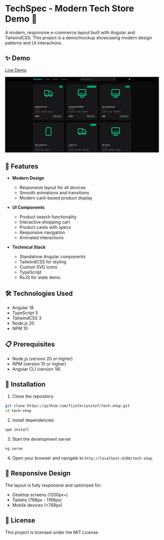# TechSpec - Modern Tech Store Demo 🚀

A modern, responsive e-commerce layout built with Angular and TailwindCSS. This project is a demo/mockup showcasing modern design patterns and UI interactions.

## ✨ Demo

[Live Demo](https://fijolkrzysztof.github.io/tech-shop/)

![TechSpec Preview](src/assets/img.png)

## 🌟 Features

- **Modern Design**
  - Responsive layout for all devices
  - Smooth animations and transitions
  - Modern card-based product display

- **UI Components**
  - Product search functionality
  - Interactive shopping cart
  - Product cards with specs
  - Responsive navigation
  - Animated interactions

- **Technical Stack**
  - Standalone Angular components
  - TailwindCSS for styling
  - Custom SVG icons
  - TypeScript
  - RxJS for state demo

## 🛠️ Technologies Used

- Angular 18
- TypeScript 5
- TailwindCSS 3
- Node.js 20
- NPM 10

## 📋 Prerequisites

- Node.js (version 20 or higher)
- NPM (version 10 or higher)
- Angular CLI (version 18)

## 🚀 Installation

1. Clone the repository
```bash
git clone https://github.com/fijolkrzysztof/tech-shop.git
cd tech-shop
```

2. Install dependencies
```bash
npm install
```

3. Start the development server
```bash
ng serve
```

4. Open your browser and navigate to `http://localhost:4200/tech-shop`

## 📱 Responsive Design

The layout is fully responsive and optimized for:
- Desktop screens (1200px+)
- Tablets (768px - 1199px)
- Mobile devices (<768px)

## 📝 License

This project is licensed under the MIT License.
